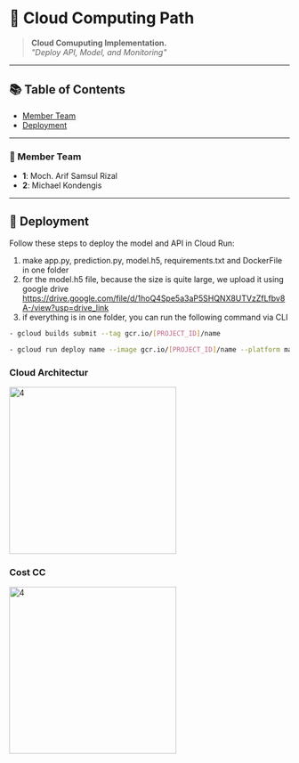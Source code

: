 # 🚀 Cloud Computing Path

> **Cloud Comuputing Implementation.**  
*"Deploy API, Model, and Monitoring"*

---

## 📚 Table of Contents

- [Member Team](#-member-team)
- [Deployment](#-deployment)

---

### 🎯 Member Team
- **1**: Moch. Arif Samsul Rizal
- **2**: Michael Kondengis

---

## 🏁 Deployment

Follow these steps to deploy the model and API in Cloud Run:
1. make app.py, prediction.py, model.h5, requirements.txt and DockerFile in one folder
2. for the model.h5 file, because the size is quite large, we upload it using google drive
   https://drive.google.com/file/d/1hoQ4Spe5a3aP5SHQNX8UTVzZfLfbv8A-/view?usp=drive_link
4. if everything is in one folder, you can run the following command via CLI
```bash
- gcloud builds submit --tag gcr.io/[PROJECT_ID]/name
```
```bash
- gcloud run deploy name --image gcr.io/[PROJECT_ID]/name --platform managed --region asia-southeast2 --allow-unauthenticated
```
### Cloud Architectur
<img src="https://drive.google.com/uc?export=view&id=1cQDLkwkhwmWPQhWdv0AAGWR_iqI7-5VY" alt="4" width="auto" height="300">

### Cost CC
<img src="https://drive.google.com/uc?export=view&id=1StBYjmQ2IdpBlHMvN3o7uw0mhVZIXf0D" alt="4" width="auto" height="300">


